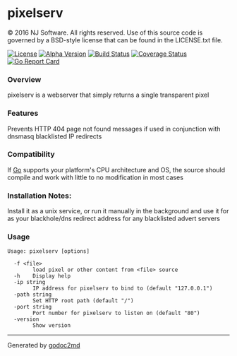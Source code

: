
# pixelserv

© 2016 NJ Software. All rights reserved. Use of this source code is governed by a BSD-style license that can be found in the LICENSE.txt file.

[![License](https://img.shields.io/badge/license-BSD-blue.svg)](https://github.com/britannic/pixelserv/blob/master/LICENSE.txt) [![Alpha  Version](https://img.shields.io/badge/version-v0.90-red.svg)](https://github.com/britannic/pixelserv) [![Build Status](https://travis-ci.org/britannic/pixelserv.svg?branch=master)](https://travis-ci.org/britannic/pixelserv) [![Coverage Status](https://coveralls.io/repos/github/britannic/pixelserv/badge.svg?branch=master)](https://coveralls.io/github/britannic/pixelserv?branch=master) [![Go Report Card](https://goreportcard.com/badge/gojp/goreportcard)](https://goreportcard.com/report/github.com/britannic/pixelserv)

### Overview
pixelserv is a webserver that simply returns a single transparent pixel

### Features
Prevents HTTP 404 page not found messages if used in conjunction with dnsmasq blacklisted IP redirects


### Compatibility
If [Go](https://golang.org) supports your platform's CPU architecture and OS, the source should compile and work with little to no modification in most cases

### Installation Notes:

Install it as a unix service, or run it manually in the background and use it for as your blackhole/dns redirect address for any blacklisted advert servers

### Usage

	Usage: pixelserv [options]

	  -f <file>
	    	load pixel or other content from <file> source
	  -h	Display help
	  -ip string
	    	IP address for pixelserv to bind to (default "127.0.0.1")
	  -path string
	    	Set HTTP root path (default "/")
	  -port string
	    	Port number for pixelserv to listen on (default "80")
	  -version
	    	Show version


- - -
Generated by [godoc2md](http://godoc.org/github.com/davecheney/godoc2md)